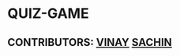 # QUIZ-GAME

## CONTRIBUTORS:  [VINAY](https://github.com/vinay-s36) [SACHIN](https://github.com/assistantgoogle)

